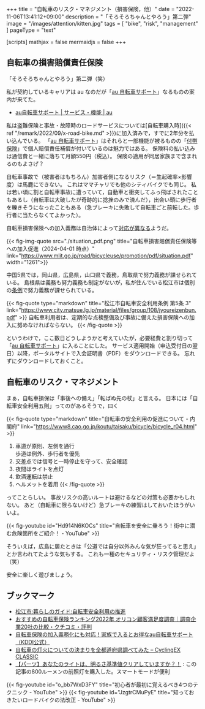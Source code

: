 +++
title = "自転車のリスク・マネジメント（損害保険，他）"
date =  "2022-11-06T13:41:12+09:00"
description = "「そろそろちゃんとやろう」第二弾"
image = "/images/attention/kitten.jpg"
tags = [ "bike", "risk", "management" ]
pageType = "text"

[scripts]
  mathjax = false
  mermaidjs = false
+++

## 自転車の損害賠償責任保険

「そろそろちゃんとやろう」第二弾（笑）

私が契約しているキャリアは au なのだが「[au 自転車サポート]」なるものの案内が来てた。

- [au自転車サポート | サービス・機能 | au][au 自転車サポート]

私は盗難保険と事故・故障時のロードサービスについては[自転車購入時]({{< ref "/remark/2022/09/x-road-bike.md" >}})に加入済みで，すでに2年分を払い込んでいる。
「[au 自転車サポート]」はそれらと一部機能が被るものの「[付帯保険]」で個人賠償責任補償が付いているのは魅力ではある。
保険料の払い込みは通信費と一緒に落ちて月額550円（税込）。
保険の適用が同居家族まで含まれるのもよさげ？

自転車事故で（被害者はもちろん）加害者側になるリスク（＝生起確率×影響度）は馬鹿にできない。
これはママチャリでも他のシティバイクでも同じ。
私は若い頃に割と自転車事故に遭っていて，自動車と衝突してふっ飛ばされたこともあるし（自転車は大破したが奇跡的に捻挫のみで済んだ），出会い頭に歩行者を轢きそうになったこともある（急ブレーキに失敗して自転車ごと前転した。歩行者に当たらなくてよかった）。

自転車損害保険への加入義務は自治体によって[対応が異なる](https://www.mlit.go.jp/road/bicycleuse/promotion/ "道路：自転車損害賠償責任保険等への加入促進について - 国土交通省")ようだ。

{{< fig-img-quote src="./situation_pdf.png" title="自転車損害賠償責任保険等への加入促進（2024-04-01 時点）" link="https://www.mlit.go.jp/road/bicycleuse/promotion/pdf/situation.pdf" width="1261">}}

中国5県では，岡山県，広島県，山口県で義務，鳥取県で努力義務が課せられている。
島根県は義務も努力義務も制定がないが，私が住んでいる松江市は個別の[条例](https://www.city.matsue.lg.jp/soshikikarasagasu/gikaijimukyoku_gijichosaka/matsueshigikai/3/1380.html "議会政策条例(自転車安全利用条例)／松江市ホームページ")で努力義務が課せられている。

{{< fig-quote type="markdown" title="松江市自転車安全利用条例 第5条 3" link="https://www.city.matsue.lg.jp/material/files/group/108/jyoureizenbun.pdf" >}}
自転車利用者は、定期的な点検整備及び事故に備えた損害保険への加入に努めなければならない。
{{< /fig-quote  >}}

というわけで，ここ数日どうしようかと考えていたが，必要経費と割り切って「[au 自転車サポート]」に入ることにした。
サービス適用開始（申込受付日の翌日）以降，ポータルサイトで入会証明書（PDF）をダウンロードできる。
忘れずにダウンロードしておくこと。

## 自転車のリスク・マネジメント

まぁ，自転車損保は「事後への備え」「転ばぬ先の杖」と言える。
日本には「自転車安全利用五則」ってのがあるそうで，曰く

{{< fig-quote type="markdown" title="自転車の安全利用の促進について - 内閣府" link="https://www8.cao.go.jp/koutu/taisaku/bicycle/bicycle_r04.html" >}}
1. 車道が原則、左側を通行<br>歩道は例外、歩行者を優先
2. 交差点では信号と一時停止を守って、安全確認
3. 夜間はライトを点灯
4. 飲酒運転は禁止
5. ヘルメットを着用
{{< /fig-quote >}}

ってことらしい。
事故リスクの高いルートは避けるなどの対策も必要かもしれない。
あと（自転車に限らないけど）急ブレーキの練習はしておいたほうがいいよ。

{{< fig-youtube id="Hd914N6KOCs" title="自転車を安全に乗ろう！街中に潜む危険箇所をご紹介！ - YouTube" >}}

そういえば，広島に居たときは「公道では自分以外みんな気が狂ってると思え」とか言われてたような気もする。
これも一種のセキュリティ・リスク管理だよ（笑）

安全に楽しく遊びましょう。

## ブックマーク

- [松江市:暮らしのガイド:自転車安全利用の推進](https://www1.city.matsue.shimane.jp/anzen/koutsuanzen/jitennsha.html)
- [おすすめの自転車保険ランキング2022年 オリコン顧客満足度調査｜調査企業20社の比較・クチコミ・評判](https://life.oricon.co.jp/rank-bicycle-insurance/)
- [自転車保険の加入義務化にも対応！家族で入るとお得なau自転車サポート（KDDI公式）](https://media2.kddi.com/bike/)
- [自転車の灯火についての決まりを全都道府県調べてみた – CyclingEX CLASSIC](https://www.cycling-ex.com/2015/12/jitensha_light_kimari_47.html)
- [【パーツ】あなたのライトは、明るさ基準値クリアしていますか？！](https://giant-store.jp/matsue/parts/13174/) : この記事の800ルーメンの前照灯を購入した。スマートモードが便利

{{< fig-youtube id="o_bb7WxD3FY" title="初心者が最初に覚えるべき4つのテクニック - YouTube" >}}
{{< fig-youtube id="JzgtrCMuPyE" title="知っておきたいロードバイクの法改正 - YouTube" >}}

[au 自転車サポート]: https://www.au.com/mobile/service/bicycle-support/ "au自転車サポート | サービス・機能 | au"
[付帯保険]: https://www.au.com/mobile/service/bicycle-support/futai/ "au自転車サポート付帯保険"
<!-- eof -->
